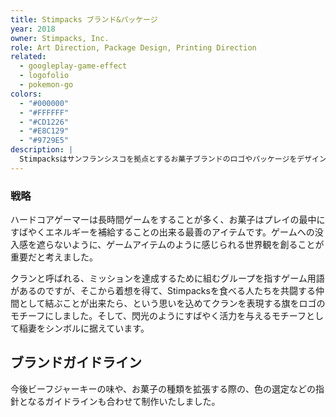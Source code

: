 ```yaml
---
title: Stimpacks ブランド&パッケージ
year: 2018
owner: Stimpacks, Inc.
role: Art Direction, Package Design, Printing Direction
related:
  - googleplay-game-effect
  - logofolio
  - pokemon-go
colors:
  - "#000000"
  - "#FFFFFF"
  - "#CD1226"
  - "#E8C129"
  - "#9729E5"
description: |
  Stimpacksはサンフランシスコを拠点とするお菓子ブランドのロゴやパッケージをデザインしました。彼らのターゲットはハードコアゲーマーで、StimpackとはFPSなどのゲームに登場する回復アイテムの名称です。その多くは注射器など医療用品のビジュアルであることが多いのですが、あくまでお菓子のブランドであることを意識し、シリアスすぎないようにしました。最初のプロダクトはビーフジャーキーで、構想として今後他のお菓子にも展開していくと聞き、拡張しても成り立つように設計しました。
---
```


<work-media name="logo.jpg" />

<work-media name="concept2.jpg" />

### 戦略

ハードコアゲーマーは長時間ゲームをすることが多く、お菓子はプレイの最中にすばやくエネルギーを補給することの出来る最善のアイテムです。ゲームへの没入感を遮らないように、ゲームアイテムのように感じられる世界観を創ることが重要だと考えました。

クランと呼ばれる、ミッションを達成するために組むグループを指すゲーム用語があるのですが、そこから着想を得て、Stimpacksを食べる人たちを共闘する仲間として結ぶことが出来たら、という思いを込めてクランを表現する旗をロゴのモチーフにしました。そして、閃光のようにすばやく活力を与えるモチーフとして稲妻をシンボルに据えています。

<work-media name="package01.jpg" />
<work-media name="package02.jpg" />
<work-media name="package03.jpg" />
<work-media name="package04.jpg" />
<work-media name="package05.jpg" />
<work-media name="badge.jpg" />

## ブランドガイドライン

今後ビーフジャーキーの味や、お菓子の種類を拡張する際の、色の選定などの指針となるガイドラインも合わせて制作いたしました。

<work-media name="brandbook.jpg" />
<work-media name="brandbook2.jpg" />
